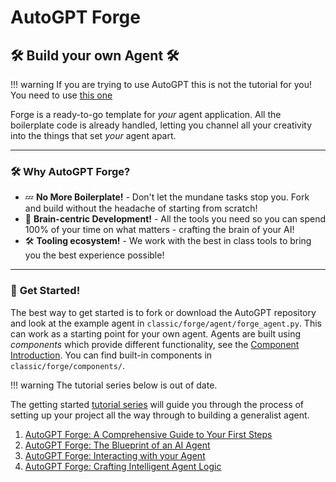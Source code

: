 # AutoGPT Forge

## 🛠️ Build your own Agent 🛠️

!!! warning
    If you are trying to use AutoGPT this is not the tutorial for you! You need to use [this one](../AutoGPT/setup/index.md)

Forge is a ready-to-go template for *your* agent application. All the boilerplate code is already handled, letting you channel all your creativity into the things that set *your* agent apart.

---

### 🛠️ **Why AutoGPT Forge?**

- 💤 **No More Boilerplate!** - Don't let the mundane tasks stop you. Fork and build without the headache of starting from scratch!
- 🧠 **Brain-centric Development!** - All the tools you need so you can spend 100% of your time on what matters - crafting the brain of your AI!
- 🛠️ **Tooling ecosystem!** - We work with the best in class tools to bring you the best experience possible!

---

### 🚀 **Get Started!**

The best way to get started is to fork or download the AutoGPT repository and look at the example agent in `classic/forge/agent/forge_agent.py`.
This can work as a starting point for your own agent.
Agents are built using *components* which provide different functionality, see the [Component Introduction](./components/introduction.md). You can find built-in components in `classic/forge/components/`.

!!! warning
    The tutorial series below is out of date.

The getting started [tutorial series](https://aiedge.medium.com/autogpt-forge-e3de53cc58ec) will guide you through the process of setting up your project all the way through to building a generalist agent.  

1. [AutoGPT Forge: A Comprehensive Guide to Your First Steps](https://aiedge.medium.com/autogpt-forge-a-comprehensive-guide-to-your-first-steps-a1dfdf46e3b4)
2. [AutoGPT Forge: The Blueprint of an AI Agent](https://aiedge.medium.com/autogpt-forge-the-blueprint-of-an-ai-agent-75cd72ffde6)
3. [AutoGPT Forge: Interacting with your Agent](https://aiedge.medium.com/autogpt-forge-interacting-with-your-agent-1214561b06b)
4. [AutoGPT Forge: Crafting Intelligent Agent Logic](https://medium.com/@aiedge/autogpt-forge-crafting-intelligent-agent-logic-bc5197b14cb4)
